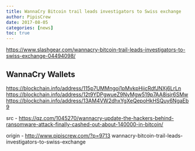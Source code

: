 ```yaml
---
title: WannaCry Bitcoin trail leads investigators to Swiss exchange
author: PipisCrew
date: 2017-08-05
categories: [news]
toc: true
---
```


https://www.slashgear.com/wannacry-bitcoin-trail-leads-investigators-to-swiss-exchange-04494098/

## WannaCry Wallets

https://blockchain.info/address/115p7UMMngoj1pMvkpHijcRdfJNXj6LrLn
https://blockchain.info/address/12t9YDPgwueZ9NyMgw519p7AA8isjr6SMw
https://blockchain.info/address/13AM4VW2dhxYgXeQepoHkHSQuy6NgaEb9

src - https://qz.com/1045270/wannacry-update-the-hackers-behind-ransomware-attack-finally-cashed-out-about-140000-in-bitcoin/

origin - http://www.pipiscrew.com/?p=9713 wannacry-bitcoin-trail-leads-investigators-to-swiss-exchange